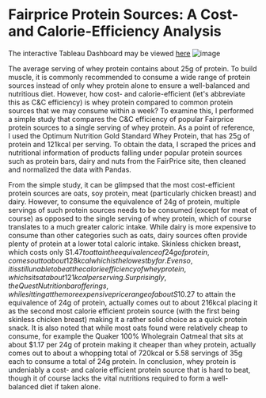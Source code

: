 # Fairprice Protein Sources: A Cost- and Calorie-Efficiency Analysis

The interactive Tableau Dashboard may be viewed [here](https://public.tableau.com/app/profile/lim.yi.han/viz/Cost-andCalorieEfficiencyofFairPriceProteinSources/Dashboard1)
![image](https://github.com/Yihan2407/fairprice_cost_efficiency_analysis/assets/121044754/b3e19fb1-8f70-4bed-a75d-fd6acba933f3)

The average serving of whey protein contains about 25g of protein. To build muscle, it is commonly recommended to consume a wide range of protein sources instead of only whey protein alone to ensure a well-balanced and nutritious diet. However, how cost- and calorie-efficient (let's abbreviate this as C&C efficiency) is whey protein compared to common protein sources that we may consume within a week? To examine this, I performed a simple study that compares the C&C efficiency of popular Fairprice protein sources to a single serving of whey protein. As a point of reference, I used the Optimum Nutrition Gold Standard Whey Protein, that has 25g of protein and 121kcal per serving. To obtain the data, I scraped the prices and nutritional information of products falling under popular protein sources such as protein bars, dairy and nuts from the FairPrice site, then cleaned and normalized the data with Pandas.

From the simple study, it can be glimpsed that the most cost-efficient protein sources are oats, soy protein, meat (particularly chicken breast) and dairy. However, to consume the equivalence of 24g of protein, multiple servings of such protein sources needs to be consumed (except for meat of course) as opposed to the single serving of whey protein, which of course translates to a much greater caloric intake. While dairy is more expensive to consume than other categories such as oats, dairy sources often provide plenty of protein at a lower total caloric intake. Skinless chicken breast, which costs only S$1.47 to attain the equivalence of 24g of protein, comes out to about 128kcal which is the lowest by far. Even so, it is still unable to beat the calorie efficiency of whey protein, which sits at about 121kcal per serving. Surprisingly, the Quest Nutrition bar offerings, while sitting at the more expensive price range of about S$10.27 to attain the equivalence of 24g of protein, actually comes out to about 216kcal placing it as the second most calorie efficient protein source (with the first being skinless chicken breast) making it a rather solid choice as a quick protein snack. It is also noted that while most oats found were relatively cheap to consume, for example the Quaker 100% Wholegrain Oatmeal that sits at about $1.17 per 24g of protein making it cheaper than whey protein, actually comes out to about a whopping total of 720kcal or 5.58 servings of 35g each to consume a total of 24g protein. In conclusion, whey protein is undeniably a cost- and calorie efficient protein source that is hard to beat, though it of course lacks the vital nutritions required to form a well-balanced diet if taken alone. 


